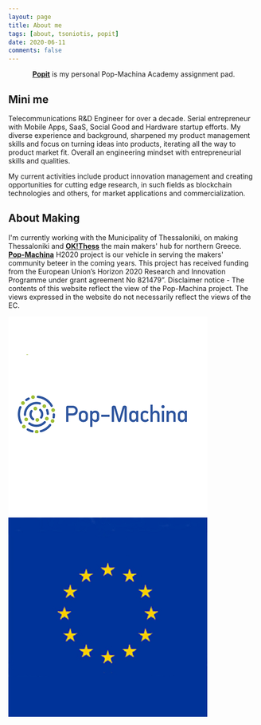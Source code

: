 ```yaml
---
layout: page
title: About me
tags: [about, tsoniotis, popit]
date: 2020-06-11
comments: false
---
```

    
<center><a href="https://tsoniotis.github.io/popit"><b>Popit</b></a> is my personal Pop-Machina Academy assignment pad.</center>

## Mini me
Telecommunications R&D Engineer for over a decade. Serial entrepreneur with Mobile Apps, SaaS, Social Good and Hardware startup efforts. My diverse experience and background, sharpened my product management skills and focus on turning ideas into products, iterating all the way to product market fit. Overall an engineering mindset with entrepreneurial skills and qualities.

My current activities include product innovation management and creating opportunities for cutting edge research, in such fields as blockchain technologies and others, for market applications and commercialization. 

## About Making
I'm currently working with the Municipality of Thessaloniki, on making Thessaloniki and <a href="https://okthess.gr/en/"><b>OK!Thess</b></a> the main makers' hub for northern Greece. <a href="https://pop-machina.eu/"><b>Pop-Machina</b></a> H2020 project is our vehicle in serving the makers' community beteer in the coming years. This project has received funding from the European Union’s Horizon 2020 Research and Innovation Programme under grant agreement No 821479”. Disclaimer notice - The contents of this website reflect the view of the Pop-Machina project. The views expressed in the website do not necessarily reflect the views of the EC.


![Pop-Machina logo](/assets/img/poplogo.png "Pop-Machina") ![EU logo](/assets/img/eulogo.png "European Union")
